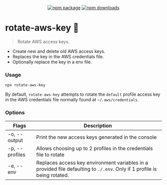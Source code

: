 <p align="center">
  <a href="https://npmjs.com/package/vite"><img src="https://img.shields.io/npm/v/rotate-aws-key.svg" alt="npm package"></a>
  <a href="https://nodejs.org/en/about/releases/"><img src="https://img.shields.io/npm/dm/rotate-aws-key" alt="npm downloads"></a>
</p>

# rotate-aws-key 🔄

> Rotate AWS access keys.

- Create new and delete old AWS access keys.
- Replaces the key in the AWS credentials file.
- Optionally replace the key in a env file.

### Usage

```
npx rotate-aws-key
```

By default, `rotate-aws-key` attempts to rotate the `default` profile access key in the AWS credentials file normally found at `~/.aws/credentials`.

### Options

| Flags          | Description                                                                                                              |
| -------------- | ------------------------------------------------------------------------------------------------------------------------ |
| -o, --output   | Print the new access keys generated in the console                                                                       |
| -p, --profiles | Allows choosing up to 2 profiles in the credentials file to rotate                                                       |
| -e, --env      | Replaces access key environment variables in a provided file defaulting to `./.env`. Only if 1 profile is being rotated. |
